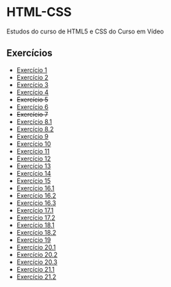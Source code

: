 # HTML-CSS
 Estudos do curso de HTML5 e CSS do Curso em Vídeo

<h2>Exercícios</h2>

<ul>
    <li><a href="https://rafael-ma.github.io/html-css/Modulo2/Exercícios/ex001/">Exercício 1</a></li>
    <li><a href="https://rafael-ma.github.io/html-css/Modulo2/Exercícios/ex002/">Exercício 2</a></li>
    <li><a href="https://rafael-ma.github.io/html-css/Modulo2/Exercícios/ex003/">Exercício 3</a></li>
    <li><a href="https://rafael-ma.github.io/html-css/Modulo2/Exercícios/ex004/">Exercício 4</a></li>
    <li><del>Exercício 5</del></li>
    <li><a href="https://rafael-ma.github.io/html-css/Modulo2/Exercícios/ex006/">Exercício 6</a></li>
    <li><del>Exercício 7</del></li>
    <li><a href="https://rafael-ma.github.io/html-css/Modulo2/Exercícios/ex008-A/">Exercício 8.1</a></li>
    <li><a href="https://rafael-ma.github.io/html-css/Modulo2/Exercícios/ex008-B/">Exercício 8.2</a></li>
    <li><a href="https://rafael-ma.github.io/html-css/Modulo2/Exercícios/ex009/">Exercício 9</a></li>
    <li><a href="https://rafael-ma.github.io/html-css/Modulo2/Exercícios/ex010/">Exercício 10</a></li>
    <li><a href="https://rafael-ma.github.io/html-css/Modulo2/Exercícios/ex011/">Exercício 11</a></li>
    <li><a href="https://rafael-ma.github.io/html-css/Modulo2/Exercícios/ex012/">Exercício 12</a></li>
    <li><a href="https://rafael-ma.github.io/html-css/Modulo2/Exercícios/ex013/">Exercício 13</a></li>
    <li><a href="https://rafael-ma.github.io/html-css/Modulo2/Exercícios/ex014/">Exercício 14</a></li>
    <li><a href="https://rafael-ma.github.io/html-css/Modulo2/Exercícios/ex015/">Exercício 15</a></li>
    <li><a href="https://rafael-ma.github.io/html-css/Modulo2/Exercícios/ex016/cor01.html">Exercício 16.1</a></li>
    <li><a href="https://rafael-ma.github.io/html-css/Modulo2/Exercícios/ex016/cor02.html">Exercício 16.2</a></li>
    <li><a href="https://rafael-ma.github.io/html-css/Modulo2/Exercícios/ex016/cor03.html">Exercício 16.3</a></li>
    <li><a href="https://rafael-ma.github.io/html-css/Modulo2/Exercícios/ex017/fonte01.html">Exercício 17.1</a></li>
    <li><a href="https://rafael-ma.github.io/html-css/Modulo2/Exercícios/ex017/fonte02.html">Exercício 17.2</a></li>
    <li><a href="https://rafael-ma.github.io/html-css/Modulo2/Exercícios/ex018/fonte002.html">Exercício 18.1</a></li>
    <li><a href="https://rafael-ma.github.io/html-css/Modulo2/Exercícios/ex018/fonte011.html">Exercício 18.2</a></li>
    <li><a href="https://rafael-ma.github.io/html-css/Modulo2/Exercícios/ex019/">Exercício 19</a></li>
    <li><a href="https://rafael-ma.github.io/html-css/Modulo2/Exercícios/ex020/hover.html">Exercício 20.1</a></li>
    <li><a href="https://rafael-ma.github.io/html-css/Modulo2/Exercícios/ex020/links.html">Exercício 20.2</a></li>
    <li><a href="https://rafael-ma.github.io/html-css/Modulo2/Exercícios/ex020/pseudoclasse.html">Exercício 20.3</a></li>
    <li><a href="https://rafael-ma.github.io/html-css/Modulo2/Exercícios/ex021/caixa01.html">Exercício 21.1</a></li>
    <li><a href="https://rafael-ma.github.io/html-css/Modulo2/Exercícios/ex021/caixa02.html">Exercício 21.2</a></li>
</ul>